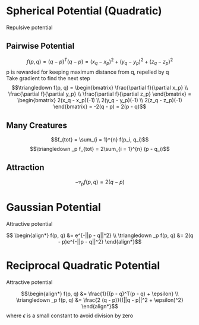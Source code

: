 # Spherical Potential (Quadratic)
Repulsive potential
## Pairwise Potential
$$f(p, q) = (q - p)^T(q - p) = (x_q - x_p)^2 + (y_q - y_p)^2 + (z_q - z_p)^2$$
p is rewarded for keeping maximum distance from q, repelled by q<br>
Take gradient to find the next step
$$\triangledown f(p, q) = \begin{bmatrix}
\frac{\partial f}{\partial x_p} \\
\frac{\partial f}{\partial y_p} \\
\frac{\partial f}{\partial z_p}
\end{bmatrix} = \begin{bmatrix}
2(x_q - x_p)(-1) \\
2(y_q - y_p)(-1) \\
2(z_q - z_p)(-1)
\end{bmatrix} = -2(q - p) = 2(p - q)$$
## Many Creatures
$$f_{tot} = \sum_{i = 1}^{n} f(p_i, q_i)$$
$$\triangledown _p f_{tot} = 2\sum_{i = 1}^{n} (p - q_i)$$
## Attraction
$$-\triangledown _p f(p, q) = 2(q - p)$$

# Gaussian Potential
Attractive potential

$$
\begin{align*}
f(p, q) &= e^{-||p - q||^2} \\
\triangledown _p f(p, q) &= 2(q - p)e^{-||p - q||^2}
\end{align*}$$

# Reciprocal Quadratic Potential
Attractive potential

$$\begin{align*}
f(p, q) &= \frac{1}{(p - q)^T(p - q) + \epsilon} \\
\triangledown _p f(p, q) &= \frac{2 (q - p)}{(||q - p||^2 + \epsilon)^2}
\end{align*}$$
where $\epsilon$ is a small constant to avoid division by zero